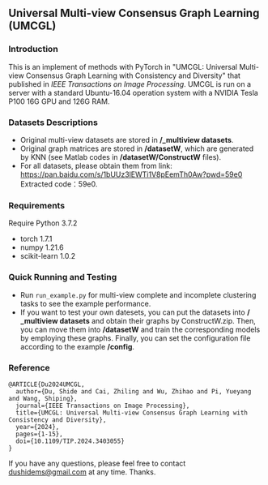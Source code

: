 
## Universal Multi-view Consensus Graph Learning (UMCGL)

### Introduction

This is an implement of methods with PyTorch in "UMCGL: Universal Multi-view Consensus Graph Learning with Consistency and Diversity" that published in *IEEE Transactions on Image Processing*.
UMCGL is run on a server with a standard Ubuntu-16.04 operation system with a NVIDIA Tesla P100 16G GPU and 126G RAM.
### Datasets Descriptions

- Original multi-view datasets are stored in **/_multiview datasets**.
- Original graph matrices are stored in **/datasetW**, which are generated by KNN (see Matlab codes in **/datasetW/ConstructW** files).
- For all datasets, please obtain them from link: <https://pan.baidu.com/s/1bUUz3lEWTi1V8pEemTh0Aw?pwd=59e0> 
Extracted code：59e0.

### Requirements

Require Python 3.7.2

- torch 1.7.1
- numpy 1.21.6
- scikit-learn 1.0.2

### Quick Running and Testing

- Run  `run_example.py` for multi-view complete and incomplete clustering tasks to see the example performance. 
- If you want to test your own datesets, you can put the datasets into **/ _multiview datasets** and obtain their graphs by ConstructW.zip. Then, you can move them into **/datasetW** and train the corresponding models by employing these graphs. Finally, you can set the configuration file according to the example **/config**.

### Reference
```
@ARTICLE{Du2024UMCGL,
  author={Du, Shide and Cai, Zhiling and Wu, Zhihao and Pi, Yueyang and Wang, Shiping},
  journal={IEEE Transactions on Image Processing}, 
  title={UMCGL: Universal Multi-view Consensus Graph Learning with Consistency and Diversity}, 
  year={2024},
  pages={1-15},
  doi={10.1109/TIP.2024.3403055}
}
```

If you have any questions, please feel free to contact dushidems@gmail.com at any time. Thanks.